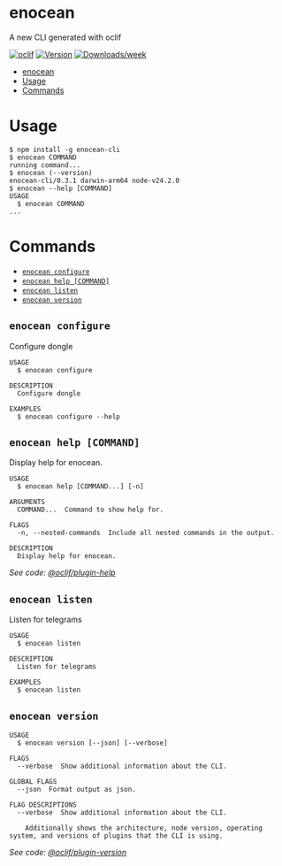 # enocean

A new CLI generated with oclif

[![oclif](https://img.shields.io/badge/cli-oclif-brightgreen.svg)](https://oclif.io)
[![Version](https://img.shields.io/npm/v/enocean-cli.svg)](https://npmjs.org/package/enocean-cli)
[![Downloads/week](https://img.shields.io/npm/dw/enocean-cli.svg)](https://npmjs.org/package/enocean-cli)

<!-- toc -->
* [enocean](#enocean)
* [Usage](#usage)
* [Commands](#commands)
<!-- tocstop -->

# Usage

<!-- usage -->
```sh-session
$ npm install -g enocean-cli
$ enocean COMMAND
running command...
$ enocean (--version)
enocean-cli/0.3.1 darwin-arm64 node-v24.2.0
$ enocean --help [COMMAND]
USAGE
  $ enocean COMMAND
...
```
<!-- usagestop -->

# Commands

<!-- commands -->
* [`enocean configure`](#enocean-configure)
* [`enocean help [COMMAND]`](#enocean-help-command)
* [`enocean listen`](#enocean-listen)
* [`enocean version`](#enocean-version)

## `enocean configure`

Configure dongle

```
USAGE
  $ enocean configure

DESCRIPTION
  Configure dongle

EXAMPLES
  $ enocean configure --help
```

## `enocean help [COMMAND]`

Display help for enocean.

```
USAGE
  $ enocean help [COMMAND...] [-n]

ARGUMENTS
  COMMAND...  Command to show help for.

FLAGS
  -n, --nested-commands  Include all nested commands in the output.

DESCRIPTION
  Display help for enocean.
```

_See code: [@oclif/plugin-help](https://github.com/oclif/plugin-help/blob/v6.2.29/src/commands/help.ts)_

## `enocean listen`

Listen for telegrams

```
USAGE
  $ enocean listen

DESCRIPTION
  Listen for telegrams

EXAMPLES
  $ enocean listen
```

## `enocean version`

```
USAGE
  $ enocean version [--json] [--verbose]

FLAGS
  --verbose  Show additional information about the CLI.

GLOBAL FLAGS
  --json  Format output as json.

FLAG DESCRIPTIONS
  --verbose  Show additional information about the CLI.

    Additionally shows the architecture, node version, operating system, and versions of plugins that the CLI is using.
```

_See code: [@oclif/plugin-version](https://github.com/oclif/plugin-version/blob/v2.2.32/src/commands/version.ts)_
<!-- commandsstop -->
